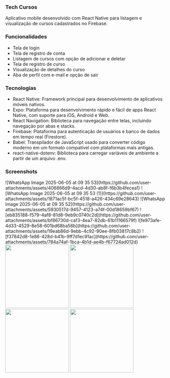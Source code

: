 <h3>Tech Cursos</h3>

Aplicativo mobile desenvolvido com React Native para listagem e visualização de cursos cadastrados no Firebase.

<h3>Funcionalidades</h3>

- Tela de login
- Tela de registro de conta
- Listagem de cursos com opção de adicionar e deletar
- Tela de registro de curso
- Visualização de detalhes do curso
- Aba de perfil com e-mail e opção de sair

<h3>Tecnologias</h3>

- React Native: Framework principal para desenvolvimento de aplicativos móveis nativos.
- Expo: Plataforma para desenvolvimento rápido e fácil de apps React Native, com suporte para iOS, Android e Web.
- React Navigation: Biblioteca para navegação entre telas, incluindo navegação por abas e stacks.
- Firebase: Plataforma para autenticação de usuários e banco de dados em tempo real (Firestore).
- Babel: Transpilador de JavaScript usado para converter código moderno em um formato compatível com plataformas mais antigas.
- react-native-dotenv: Biblioteca para carregar variáveis de ambiente a partir de um arquivo .env.

<h3>Screenshots</h3>
<p float="left">
  ![WhatsApp Image 2025-06-05 at 09 35 53](https://github.com/user-attachments/assets/406866d9-4acd-4d30-ab8f-f6b3b4fecea1)
  ![WhatsApp Image 2025-06-05 at 09 35 53 (1)](https://github.com/user-attachments/assets/1871ac5f-bc5f-4518-a426-434c69e28643)
  ![WhatsApp Image 2025-06-05 at 09 35 52](https://github.com/user-attachments/assets/5930517d-9457-4123-a74f-00d18659bf67)
  ![eb835188-f579-4af8-81d8-9eb9c0740c2d](https://github.com/user-attachments/assets/bf86730d-caf3-4ea7-82db-61b11166579f)
  ![fe973afe-4d33-4529-8e58-601bd68ba56b](https://github.com/user-attachments/assets/19eab86d-9ebb-4c92-90ee-8fb03817c8b2)
  ![f37842d8-1e86-428d-b41b-9ff7d1ec91ac](https://github.com/user-attachments/assets/784a74af-1bca-4b1d-ae4b-f67724ad012d)
  <img src="https://github.com/user-attachments/assets/f0644518-4670-4f7b-a390-97c6916d68f5" width="200"/>
  <img src="https://github.com/user-attachments/assets/fe61bb71-d46b-43a2-a07e-00e179e57528" width="200"/>
  <img src="https://github.com/user-attachments/assets/f775643e-2a5a-459c-a0a4-1c58a8118c3d" width="200"/>
  <img src="https://github.com/user-attachments/assets/100d8376-437d-4d3e-9d89-020d31840056" width="200"/>
</p>
